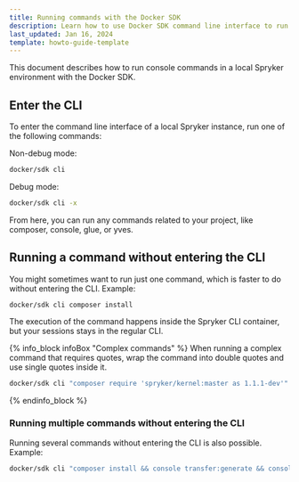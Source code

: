 ```yaml
---
title: Running commands with the Docker SDK
description: Learn how to use Docker SDK command line interface to run commands for your Spryker based project.
last_updated: Jan 16, 2024
template: howto-guide-template
---
```


This document describes how to run console commands in a local Spryker environment with the Docker SDK.

## Enter the CLI

To enter the command line interface of a local Spryker instance, run one of the following commands:

Non-debug mode:
```bash
docker/sdk cli
```

Debug mode:
```bash
docker/sdk cli -x
```

From here, you can run any commands related to your project, like composer, console, glue, or yves.

## Running a command without entering the CLI

You might sometimes want to run just one command, which is faster to do without entering the CLI. Example:
```bach
docker/sdk cli composer install
```

The execution of the command happens inside the Spryker CLI container, but your sessions stays in the regular CLI.

{% info_block infoBox "Complex commands" %}
When running a complex command that requires quotes, wrap the command into double quotes and use single quotes inside it.
```bash
docker/sdk cli "composer require 'spryker/kernel:master as 1.1.1-dev'"
```
{% endinfo_block %}

### Running multiple commands without entering the CLI

Running several commands without entering the CLI is also possible. Example:

```bash
docker/sdk cli "composer install && console transfer:generate && console propel:install"
```


































```
